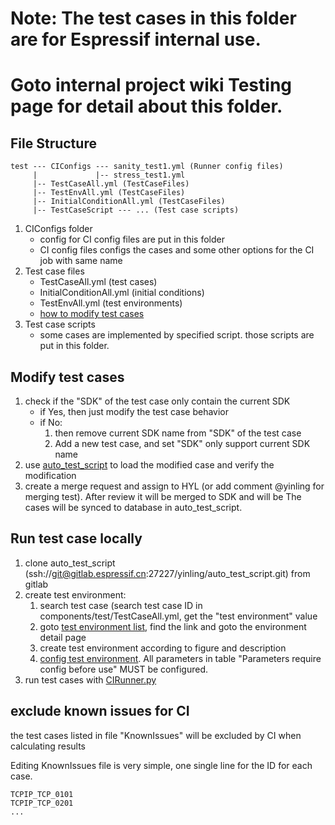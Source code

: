 
# Note: The test cases in this folder are for Espressif internal use.

# Goto internal project wiki Testing page for detail about this folder.

## File Structure

```
test --- CIConfigs --- sanity_test1.yml (Runner config files)
     |             |-- stress_test1.yml
     |-- TestCaseAll.yml (TestCaseFiles)
     |-- TestEnvAll.yml (TestCaseFiles)
     |-- InitialConditionAll.yml (TestCaseFiles)
     |-- TestCaseScript --- ... (Test case scripts)
```

1. CIConfigs folder
    * config for CI config files are put in this folder
    * CI config files configs the cases and some other options for the CI job with same name
1. Test case files
    * TestCaseAll.yml (test cases)
    * InitialConditionAll.yml (initial conditions)
    * TestEnvAll.yml (test environments)
    * [how to modify test cases](https://gitlab.espressif.cn:6688/yinling/auto_test_script/blob/master/public/Design/TestCaseFiles.DesignNote.md)
1. Test case scripts
    * some cases are implemented by specified script. those scripts are put in this folder.


## Modify test cases

1. check if the "SDK" of the test case only contain the current SDK
    * if Yes, then just modify the test case behavior
    * if No: 
        1. then remove current SDK name from "SDK" of the test case
        2. Add a new test case, and set "SDK" only support current SDK name
2. use [auto_test_script](https://gitlab.espressif.cn:6688/yinling/auto_test_script) to load the modified case and verify the modification
3. create a merge request and assign to HYL (or add comment @yinling for merging test). 
After review it will be merged to SDK and will be The cases will be synced to database in auto_test_script.


## Run test case locally

1. clone auto_test_script (ssh://git@gitlab.espressif.cn:27227/yinling/auto_test_script.git) from gitlab
2. create test environment:
    1. search test case (search test case ID in components/test/TestCaseAll.yml, get the "test environment" value
    2. goto [test environment list](https://gitlab.espressif.cn:6688/yinling/auto_test_script/blob/master/public/Documents/TestEnvList.md), find the link and goto the environment detail page 
    3. create test environment according to figure and description
    4. [config test environment](https://gitlab.espressif.cn:6688/yinling/auto_test_script/blob/master/public/Design/TestEnvConfig.DesignNote.md). All parameters in table "Parameters require config before use" MUST be configured.
3. run test cases with [CIRunner.py](https://gitlab.espressif.cn:6688/yinling/auto_test_script/blob/master/public/Design/RunnerConfigs.DesignNote.md)



## exclude known issues for CI
the test cases listed in file "KnownIssues" will be excluded by CI when calculating results

Editing KnownIssues file is very simple, one single line for the ID for each case.
```
TCPIP_TCP_0101
TCPIP_TCP_0201
...
```